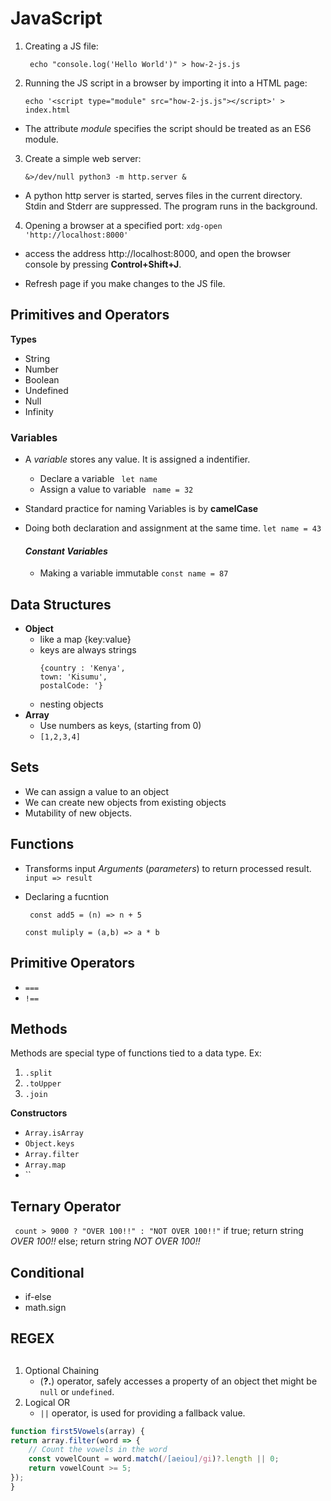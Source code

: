 # JavaScript

1. Creating a JS file:

    ` echo "console.log('Hello World')" > how-2-js.js`
2. Running the JS script in a browser by importing it into a HTML page:

    `echo '<script type="module" src="how-2-js.js"></script>' > index.html`
- The attribute *module*  specifies the script should be treated as an ES6 module.

3. Create a simple web server:

    `&>/dev/null python3 -m http.server &`
-  A python http server is started, serves files in the current directory. Stdin and Stderr are suppressed. The program runs in the background.

4. Opening a browser at a specified port:
    `xdg-open 'http://localhost:8000'`
- access the address http://localhost:8000, and open the browser console by pressing **Control+Shift+J**.

- Refresh page if you make changes to the JS file.

## Primitives and Operators

**Types**
+ String
+ Number
+ Boolean
+ Undefined
+ Null
+ Infinity

### **Variables**

+ A *variable* stores any value. It is assigned a indentifier.
    - Declare a variable
         ` let name`
    - Assign a value to variable
            ` name = 32`
+  Standard practice for naming Variables is by **camelCase**
+ Doing both declaration and assignment at the same time.
        `let name = 43`

    #### *Constant Variables*
    + Making a variable immutable
            `const name = 87`
## Data Structures

+ **Object**
    - like a map {key:value}
    - keys are always strings
        ```
        {country : 'Kenya',
        town: 'Kisumu',
        postalCode: '}
        ```
    - nesting objects
+ **Array**
    - Use numbers as keys, (starting from 0)
    - `[1,2,3,4]`

## Sets

+ We can assign a value to an object
+ We can create new objects from existing objects
+ Mutability of new objects.

## Functions
+ Transforms input *Arguments* (*parameters*) to return processed result. `input => result`
+ Declaring a fucntion

    ` const add5 = (n) => n + 5`

    `const muliply = (a,b) => a * b`

## Primitive Operators
 + `===` 
 + `!==`

 ## Methods

 Methods are special type of functions tied to a data type.
 Ex:
 1. `.split`
 2. `.toUpper`
 3. `.join`
 
**Constructors**
+ `Array.isArray`
+ `Object.keys`
+ `Array.filter`
+ `Array.map`
+ ``



## Ternary Operator

` count > 9000 ? "OVER 100!!" : "NOT OVER 100!!"`
 if true; return string *OVER 100!!*
 else; return string *NOT OVER 100!!*

 ## Conditional 
 + if-else
 + math.sign

 ## REGEX

 ##
 1. Optional Chaining
    + (**?.**) operator, safely accesses a property of an object thet might be `null` or `undefined`.
2. Logical OR 
    + `||` operator, is used for providing a fallback value.

```JavaScript
function first5Vowels(array) {
return array.filter(word => {
    // Count the vowels in the word
    const vowelCount = word.match(/[aeiou]/gi)?.length || 0;
    return vowelCount >= 5;
});
}
```